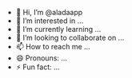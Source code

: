 - 👋 Hi, I’m @aladaapp
- 👀 I’m interested in ...
- 🌱 I’m currently learning ...
- 💞️ I’m looking to collaborate on ...
- 📫 How to reach me ...
- 😄 Pronouns: ...
- ⚡ Fun fact: ...

<!---
aladaapp/aladaapp is a ✨ special ✨ repository because its `README.md` (this file) appears on your GitHub profile.
You can click the Preview link to take a look at your changes.
--->

